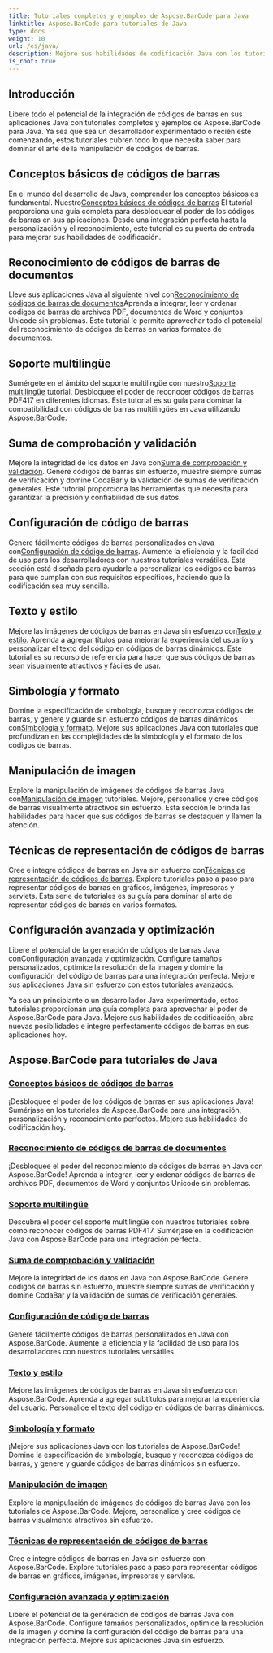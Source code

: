 ```yaml
---
title: Tutoriales completos y ejemplos de Aspose.BarCode para Java
linktitle: Aspose.BarCode para tutoriales de Java
type: docs
weight: 10
url: /es/java/
description: Mejore sus habilidades de codificación Java con los tutoriales de Aspose.BarCode. Desbloquee una integración, personalización y reconocimiento perfectos. Sumérjase hoy en el poder de los códigos de barras.
is_root: true
---
```

## Introducción

Libere todo el potencial de la integración de códigos de barras en sus aplicaciones Java con tutoriales completos y ejemplos de Aspose.BarCode para Java. Ya sea que sea un desarrollador experimentado o recién esté comenzando, estos tutoriales cubren todo lo que necesita saber para dominar el arte de la manipulación de códigos de barras.

## Conceptos básicos de códigos de barras

 En el mundo del desarrollo de Java, comprender los conceptos básicos es fundamental. Nuestro[Conceptos básicos de códigos de barras](./barcode-basics/) El tutorial proporciona una guía completa para desbloquear el poder de los códigos de barras en sus aplicaciones. Desde una integración perfecta hasta la personalización y el reconocimiento, este tutorial es su puerta de entrada para mejorar sus habilidades de codificación.

## Reconocimiento de códigos de barras de documentos

 Lleve sus aplicaciones Java al siguiente nivel con[Reconocimiento de códigos de barras de documentos](./document-barcode-recognition/)Aprenda a integrar, leer y ordenar códigos de barras de archivos PDF, documentos de Word y conjuntos Unicode sin problemas. Este tutorial le permite aprovechar todo el potencial del reconocimiento de códigos de barras en varios formatos de documentos.

## Soporte multilingüe

 Sumérgete en el ámbito del soporte multilingüe con nuestro[Soporte multilingüe](./multilingual-support/) tutorial. Desbloquee el poder de reconocer códigos de barras PDF417 en diferentes idiomas. Este tutorial es su guía para dominar la compatibilidad con códigos de barras multilingües en Java utilizando Aspose.BarCode.

## Suma de comprobación y validación

 Mejore la integridad de los datos en Java con[Suma de comprobación y validación](./checksum-and-validation/). Genere códigos de barras sin esfuerzo, muestre siempre sumas de verificación y domine CodaBar y la validación de sumas de verificación generales. Este tutorial proporciona las herramientas que necesita para garantizar la precisión y confiabilidad de sus datos.

## Configuración de código de barras

 Genere fácilmente códigos de barras personalizados en Java con[Configuración de código de barras](./barcode-configuration/). Aumente la eficiencia y la facilidad de uso para los desarrolladores con nuestros tutoriales versátiles. Esta sección está diseñada para ayudarle a personalizar los códigos de barras para que cumplan con sus requisitos específicos, haciendo que la codificación sea muy sencilla.

## Texto y estilo

Mejore las imágenes de códigos de barras en Java sin esfuerzo con[Texto y estilo](./text-and-styling/). Aprenda a agregar títulos para mejorar la experiencia del usuario y personalizar el texto del código en códigos de barras dinámicos. Este tutorial es su recurso de referencia para hacer que sus códigos de barras sean visualmente atractivos y fáciles de usar.

## Simbología y formato

 Domine la especificación de simbología, busque y reconozca códigos de barras, y genere y guarde sin esfuerzo códigos de barras dinámicos con[Simbología y formato](./symbology-and-format/). Mejore sus aplicaciones Java con tutoriales que profundizan en las complejidades de la simbología y el formato de los códigos de barras.

## Manipulación de imagen

 Explore la manipulación de imágenes de códigos de barras Java con[Manipulación de imagen](./image-manipulation/) tutoriales. Mejore, personalice y cree códigos de barras visualmente atractivos sin esfuerzo. Esta sección le brinda las habilidades para hacer que sus códigos de barras se destaquen y llamen la atención.

## Técnicas de representación de códigos de barras

 Cree e integre códigos de barras en Java sin esfuerzo con[Técnicas de representación de códigos de barras](./barcode-rendering-techniques/). Explore tutoriales paso a paso para representar códigos de barras en gráficos, imágenes, impresoras y servlets. Esta serie de tutoriales es su guía para dominar el arte de representar códigos de barras en varios formatos.

## Configuración avanzada y optimización

Libere el potencial de la generación de códigos de barras Java con[Configuración avanzada y optimización](./advanced-settings-and-optimization/). Configure tamaños personalizados, optimice la resolución de la imagen y domine la configuración del código de barras para una integración perfecta. Mejore sus aplicaciones Java sin esfuerzo con estos tutoriales avanzados.

Ya sea un principiante o un desarrollador Java experimentado, estos tutoriales proporcionan una guía completa para aprovechar el poder de Aspose.BarCode para Java. Mejore sus habilidades de codificación, abra nuevas posibilidades e integre perfectamente códigos de barras en sus aplicaciones hoy.

##  Aspose.BarCode para tutoriales de Java
### [Conceptos básicos de códigos de barras](./barcode-basics/)
¡Desbloquee el poder de los códigos de barras en sus aplicaciones Java! Sumérjase en los tutoriales de Aspose.BarCode para una integración, personalización y reconocimiento perfectos. Mejore sus habilidades de codificación hoy.
### [Reconocimiento de códigos de barras de documentos](./document-barcode-recognition/)
¡Desbloquee el poder del reconocimiento de códigos de barras en Java con Aspose.BarCode! Aprenda a integrar, leer y ordenar códigos de barras de archivos PDF, documentos de Word y conjuntos Unicode sin problemas.
### [Soporte multilingüe](./multilingual-support/)
Descubra el poder del soporte multilingüe con nuestros tutoriales sobre cómo reconocer códigos de barras PDF417. Sumérjase en la codificación Java con Aspose.BarCode para una integración perfecta.
### [Suma de comprobación y validación](./checksum-and-validation/)
Mejore la integridad de los datos en Java con Aspose.BarCode. Genere códigos de barras sin esfuerzo, muestre siempre sumas de verificación y domine CodaBar y la validación de sumas de verificación generales. 
### [Configuración de código de barras](./barcode-configuration/)
Genere fácilmente códigos de barras personalizados en Java con Aspose.BarCode. Aumente la eficiencia y la facilidad de uso para los desarrolladores con nuestros tutoriales versátiles.
### [Texto y estilo](./text-and-styling/)
Mejore las imágenes de códigos de barras en Java sin esfuerzo con Aspose.BarCode. Aprenda a agregar subtítulos para mejorar la experiencia del usuario. Personalice el texto del código en códigos de barras dinámicos.
### [Simbología y formato](./symbology-and-format/)
¡Mejore sus aplicaciones Java con los tutoriales de Aspose.BarCode! Domine la especificación de simbología, busque y reconozca códigos de barras, y genere y guarde códigos de barras dinámicos sin esfuerzo.
### [Manipulación de imagen](./image-manipulation/)
Explore la manipulación de imágenes de códigos de barras Java con los tutoriales de Aspose.BarCode. Mejore, personalice y cree códigos de barras visualmente atractivos sin esfuerzo.
### [Técnicas de representación de códigos de barras](./barcode-rendering-techniques/)
Cree e integre códigos de barras en Java sin esfuerzo con Aspose.BarCode. Explore tutoriales paso a paso para representar códigos de barras en gráficos, imágenes, impresoras y servlets.
### [Configuración avanzada y optimización](./advanced-settings-and-optimization/)
Libere el potencial de la generación de códigos de barras Java con Aspose.BarCode. Configure tamaños personalizados, optimice la resolución de la imagen y domine la configuración del código de barras para una integración perfecta. Mejore sus aplicaciones Java sin esfuerzo.